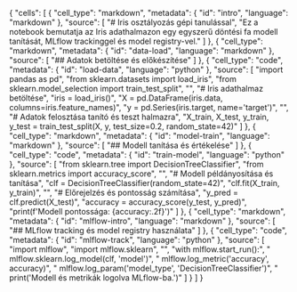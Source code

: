 {
  "cells": [
    {
      "cell_type": "markdown",
      "metadata": {
        "id": "intro",
        "language": "markdown"
      },
      "source": [
        "# Iris osztályozás gépi tanulással",
        "Ez a notebook bemutatja az Iris adathalmazon egy egyszerű döntési fa modell tanítását, MLflow trackinggel és model registry-vel."
      ]
    },
    {
      "cell_type": "markdown",
      "metadata": {
        "id": "data-load",
        "language": "markdown"
      },
      "source": [
        "## Adatok betöltése és előkészítése"
      ]
    },
    {
      "cell_type": "code",
      "metadata": {
        "id": "load-data",
        "language": "python"
      },
      "source": [
        "import pandas as pd",
        "from sklearn.datasets import load_iris",
        "from sklearn.model_selection import train_test_split",
        "",
        "# Iris adathalmaz betöltése",
        "iris = load_iris()",
        "X = pd.DataFrame(iris.data, columns=iris.feature_names)",
        "y = pd.Series(iris.target, name='target')",
        "",
        "# Adatok felosztása tanító és teszt halmazra",
        "X_train, X_test, y_train, y_test = train_test_split(X, y, test_size=0.2, random_state=42)"
      ]
    },
    {
      "cell_type": "markdown",
      "metadata": {
        "id": "model-train",
        "language": "markdown"
      },
      "source": [
        "## Modell tanítása és értékelése"
      ]
    },
    {
      "cell_type": "code",
      "metadata": {
        "id": "train-model",
        "language": "python"
      },
      "source": [
        "from sklearn.tree import DecisionTreeClassifier",
        "from sklearn.metrics import accuracy_score",
        "",
        "# Modell példányosítása és tanítása",
        "clf = DecisionTreeClassifier(random_state=42)",
        "clf.fit(X_train, y_train)",
        "",
        "# Előrejelzés és pontosság számítása",
        "y_pred = clf.predict(X_test)",
        "accuracy = accuracy_score(y_test, y_pred)",
        "print(f'Modell pontossága: {accuracy:.2f}')"
      ]
    },
    {
      "cell_type": "markdown",
      "metadata": {
        "id": "mlflow-intro",
        "language": "markdown"
      },
      "source": [
        "## MLflow tracking és model registry használata"
      ]
    },
    {
      "cell_type": "code",
      "metadata": {
        "id": "mlflow-track",
        "language": "python"
      },
      "source": [
        "import mlflow",
        "import mlflow.sklearn",
        "",
        "with mlflow.start_run():",
        "    mlflow.sklearn.log_model(clf, 'model')",
        "    mlflow.log_metric('accuracy', accuracy)",
        "    mlflow.log_param('model_type', 'DecisionTreeClassifier')",
        "    print('Modell és metrikák logolva MLflow-ba.')"
      ]
    }
  ]
}